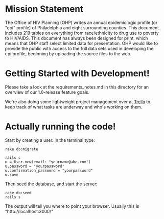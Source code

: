 Mission Statement
=============
The Office of HIV Planning (OHP) writes an annual epidemiologic profile (or "epi" profile) of Philadelphia and eight surrounding counties.  This document includes 219 tables on everything from race/ethnicity to drug use to poverty to HIV/AIDS.  This document has always been designed for print, which means that OHP staff select limited data for presentation.  OHP would like to provide the public with access to the full data sets used in developing the epi profile, beginning by uploading the source files to the web.

Getting Started with Development!
======

Please take a look at the requirements_notes.md in this directory for an overview of our 1.0-release feature goals.

We're also doing some lightweight project management over at [Trello](https://trello.com/b/3MAHwl26/project-management) to keep track of what tasks are underway and who's working on them.


Actually running the code!
=======

Start by creating a user. In the terminal type:

```
rake db:migrate

rails c
u = User.new(email: "yourname@abc.com")
u.password = "yourpassword"
u.confirmation_password = "yourpassword"
u.save
```

Then seed the database, and start the server:

```
rake db:seed
rails s
```

The output will tell you where to point your browser. Usually this is "http://localhost:3000/"
